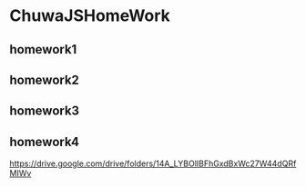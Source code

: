 # ChuwaJSHomeWork

## homework1
## homework2
## homework3
## homework4


https://drive.google.com/drive/folders/14A_LYBOlIBFhGxdBxWc27W44dQRfMIWv
